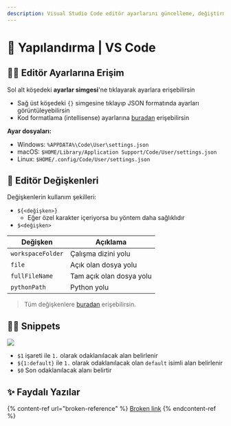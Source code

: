 ```yaml
---
description: Visual Studio Code editör ayarlarını güncelleme, değiştirme veya özelleştirme
---
```


# 🔨 Yapılandırma | VS Code

## 👮‍♂️ Editör Ayarlarına Erişim

Sol alt köşedeki **ayarlar simgesi**'ne tıklayarak ayarlara erişebilirsin

* Sağ üst köşedeki `{}` simgesine tıklayıp JSON formatında ayarları görüntüleyebilirsin
* Kod formatlama (intellisense) ayarlarına [buradan](https://code.visualstudio.com/docs/editor/intellisense) erişebilirsin

**Ayar dosyaları:**

* Windows: `%APPDATA%\Code\User\settings.json`
* macOS: `$HOME/Library/Application Support/Code/User/settings.json`
* Linux: `$HOME/.config/Code/User/settings.json`

## 💎 Editör Değişkenleri

Değişkenlerin kullanım şekilleri:

* `${<değişken>}`
  * Eğer özel karakter içeriyorsa bu yöntem daha sağlıklıdır
* `$<değişken>`

| Değişken          | Açıklama                 |
| ----------------- | ------------------------ |
| `workspaceFolder` | Çalışma dizini yolu      |
| `file`            | Açık olan dosya yolu     |
| `fullFileName`    | Tam açık olan dosya yolu |
| `pythonPath`      | Python yolu              |

> Tüm değişkenlere [buradan](https://code.visualstudio.com/docs/editor/variables-reference) erişebilirsin.

## 👨‍💻 Snippets

![](../../.gitbook/assets/vscode\_user\_snippets.png)

* `$1` işareti ile `1.` olarak odaklanılacak alan belirlenir
* `${1:default}` ile `1.` olarak odaklanılacak olan `default` isimli alan belirlenir
* `$0` Son odaklanılacak alanı belirtir

## ✨ Faydalı Yazılar

{% content-ref url="broken-reference" %}
[Broken link](broken-reference)
{% endcontent-ref %}
